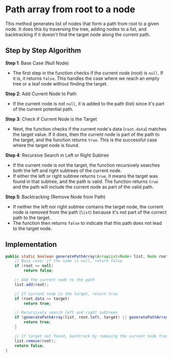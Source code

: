 # Path array from root to a node

This method generates list of nodes that form a path from root to a given node. It does this by traversing the tree, adding nodes to a list, and backtracking if it doesn't find the target node along the current path.

## Step by Step Algorithm

**Step 1**: Base Case (Null Node)

- The first step in the function checks if the current node (root) is `null`. If it is, it returns `false`. This handles the case where we reach an empty tree or a leaf node without finding the target.

**Step 2**: Add Current Node to Path

- If the current node is not `null`, it is added to the path (list) since it's part of the current potential path.

**Step 3**: Check if Current Node is the Target

- Next, the function checks if the current node's data (`root.data`) matches the target value. If it does, then the current node is part of the path to the target, and the function returns `true`. This is the successful case where the target node is found.

**Step 4**: Recursive Search in Left or Right Subtree

- If the current node is not the target, the function recursively searches both the left and right subtrees of the current node.
- If either the left or right subtree returns `true`, it means the target was found in that subtree, and the path is valid. The function returns `true` and the path will include the current node as part of the valid path.

**Step 5**: Backtracking (Remove Node from Path)

- If neither the left nor right subtree contains the target node, the current node is removed from the path (`list`) because it's not part of the correct path to the target.
- The function then returns `false` to indicate that this path does not lead to the target node.

## Implementation

```java
public static boolean generatePathArray(ArrayList<Node> list, Node root, int target) {
    // Base case: if the node is null, return false
    if (root == null)
        return false;

    // Add the current node to the path
    list.add(root);

    // If current node is the target, return true
    if (root.data == target)
        return true;

    // Recursively search left and right subtrees
    if (generatePathArray(list, root.left, target) || generatePathArray(list, root.right, target)) {
        return true;
    }

    // If target not found, backtrack by removing the current node from path
    list.remove(root);
    return false;
}
```
